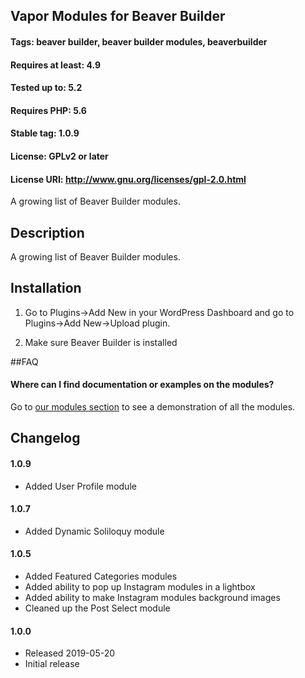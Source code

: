 ## Vapor Modules for Beaver Builder
#### Tags: beaver builder, beaver builder modules, beaverbuilder
#### Requires at least: 4.9
#### Tested up to: 5.2
#### Requires PHP: 5.6
#### Stable tag: 1.0.9
#### License: GPLv2 or later
#### License URI: http://www.gnu.org/licenses/gpl-2.0.html

A growing list of Beaver Builder modules.

## Description

A growing list of Beaver Builder modules.

## Installation


1. Go to Plugins->Add New in your WordPress Dashboard and go to Plugins->Add New->Upload plugin.

2. Make sure Beaver Builder is installed

##FAQ


#### Where can I find documentation or examples on the modules?

Go to <a href="https://bbvapormodules.com/modules/">our modules section</a> to see a demonstration of all the modules.

## Changelog

#### 1.0.9
* Added User Profile module

#### 1.0.7
* Added Dynamic Soliloquy module

#### 1.0.5
* Added Featured Categories modules
* Added ability to pop up Instagram modules in a lightbox
* Added ability to make Instagram modules background images
* Cleaned up the Post Select module

#### 1.0.0
* Released 2019-05-20
* Initial release
